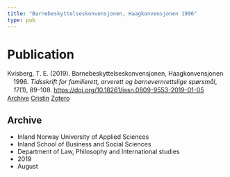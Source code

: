 ```yaml
---
title: "Barnebeskyttelseskonvensjonen, Haagkonvensjonen 1996"
type: pub
---
```

<h1>Publication</h1>
<article id="csl-bib-container-UU85IANA" class="csl-bib-container">
  <div class="csl-bib-body" style="line-height: 1.35; padding-left: 1em; text-indent:-1em;">
  <div class="csl-entry">Kvisberg, T. E. (2019). Barnebeskyttelseskonvensjonen, Haagkonvensjonen 1996. <i>Tidsskrift for familierett, arverett og barnevernrettslige sp&#xF8;rsm&#xE5;l</i>, <i>17</i>(1), 89&#x2013;108. <a href="https://doi.org/10.18261/issn.0809-9553-2019-01-05">https://doi.org/10.18261/issn.0809-9553-2019-01-05</a></div>
</div>
  <div class="csl-bib-buttons">
    <a href="#taxonomy-article-UU85IANA" class="csl-bib-button">Archive</a>
    <a href="https://app.cristin.no/results/show.jsf?id=1718479" alt="Cristin URL" class="csl-bib-button">Cristin</a>
    <a href="http://zotero.org/groups/5022929/items/UU85IANA" alt="Zotero URL" class="csl-bib-button">Zotero</a>
  </div>
  <div id="csl-bib-meta-container-UU85IANA"></div>
</article>
<div id="csl-bib-meta-UU85IANA" class="csl-bib-meta">
  <article id="taxonomy-article-UU85IANA" class="taxonomy-article">
    <h1>Archive</h1>
    <ul>
      <li>Inland Norway University of Applied Sciences</li>
      <li>Inland School of Business and Social Sciences</li>
      <li>Department of Law, Philosophy and International studies</li>
      <li>2019</li>
      <li>August</li>
    </ul>
  </article>
</div>

